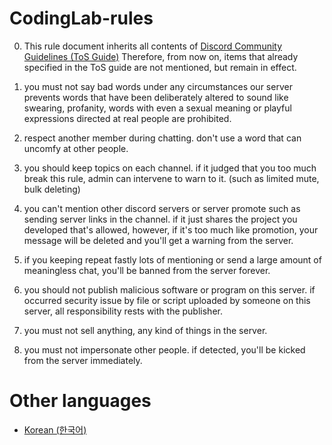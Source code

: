 # CodingLab-rules

0. This rule document inherits all contents of [Discord Community Guidelines (ToS Guide)](https://discord.com/guidelines)
   Therefore, from now on, items that already specified in the ToS guide are not mentioned, but remain in effect.

1. you must not say bad words under any circumstances
   our server prevents words that have been deliberately altered to sound like swearing, profanity, words with even a sexual meaning or playful expressions directed at real people are prohibited.

2. respect another member during chatting.
   don't use a word that can uncomfy at other people.

3. you should keep topics on each channel.
   if it judged that you too much break this rule, admin can intervene to warn to it.
   (such as limited mute, bulk deleting)

4. you can't mention other discord servers or server promote such as sending server links in the channel.
   if it just shares the project you developed that's allowed, however, if it's too much like promotion,
   your message will be deleted and you'll get a warning from the server.

5. if you keeping repeat fastly lots of mentioning or send a large amount of meaningless chat,
   you'll be banned from the server forever.

6. you should not publish malicious software or program on this server.
   if occurred security issue by file or script uploaded by someone on this server,
   all responsibility rests with the publisher.

7. you must not sell anything, any kind of things in the server.

8. you must not impersonate other people.
   if detected, you'll be kicked from the server immediately.

# Other languages

- [Korean (한국어)](https://github.com/coding-1ab/CodingLab-rules/blob/main/README_kr.md)
